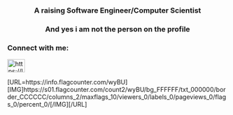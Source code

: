 <h3 align="center">A raising Software Engineer/Computer Scientist</h3>
<h3 align="center">And yes i am not the person on the profile</h3>



<h3 align="left">Connect with me:</h3>
<p align="left">
<a href="https://leetcode.com/amdeworkeye/" target="blank"><img align="center" src="https://raw.githubusercontent.com/rahuldkjain/github-profile-readme-generator/master/src/images/icons/Social/leet-code.svg" alt="https://leetcode.com/amdeworkeye/" height="30" width="40" /></a>
</p>
[URL=https://info.flagcounter.com/wyBU][IMG]https://s01.flagcounter.com/count2/wyBU/bg_FFFFFF/txt_000000/border_CCCCCC/columns_2/maxflags_10/viewers_0/labels_0/pageviews_0/flags_0/percent_0/[/IMG][/URL]
